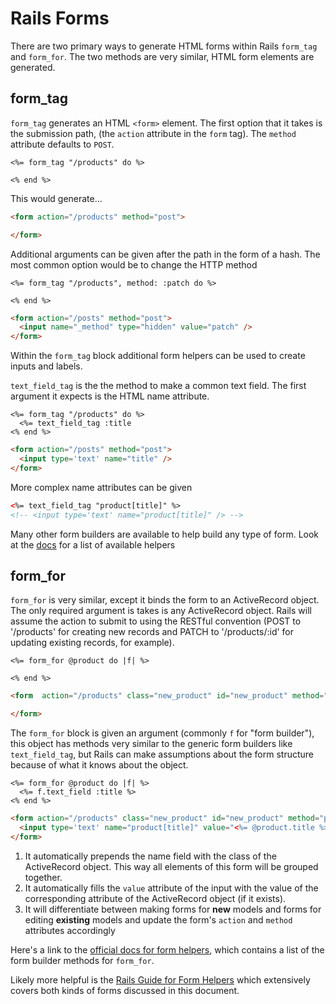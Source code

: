 # Rails Forms

There are two primary ways to generate HTML forms within Rails `form_tag` and `form_for`.
The two methods are very similar, HTML form elements are generated.

## form_tag
`form_tag` generates an HTML `<form>` element. The first option that it takes is the
submission path, (the `action` attribute in the `form` tag). The `method` attribute defaults to `POST`.

```erb
<%= form_tag "/products" do %>

<% end %>
```

This would generate...
```html
<form action="/products" method="post">

</form>
```

Additional arguments can be given after the path in the form of a hash. The most common option
would be to change the HTTP method

```erb
<%= form_tag "/products", method: :patch do %>

<% end %>
```

```html
<form action="/posts" method="post">
  <input name="_method" type="hidden" value="patch" />
</form>
```

Within the `form_tag` block additional form helpers can be used to create inputs and labels.

`text_field_tag` is the the method to make a common text field. The first argument
it expects is the HTML name attribute.
```
<%= form_tag "/products" do %>
  <%= text_field_tag :title
<% end %>
```
```html
<form action="/posts" method="post">
  <input type='text' name="title" />
</form>
```

More complex name attributes can be given

```html
<%= text_field_tag "product[title]" %>
<!-- <input type='text' name="product[title]" /> -->
```

Many other form builders are available to help build any type of form. Look at the
[docs](http://api.rubyonrails.org/classes/ActionView/Helpers/FormTagHelper.html) for a list of available helpers

## form_for
`form_for` is very similar, except it binds the form to an ActiveRecord object.
The only required argument is takes is any ActiveRecord object. Rails will assume
the action to submit to using the RESTful convention (POST to '/products' for creating new records and PATCH to '/products/:id' for updating existing records, for example).

```erb
<%= form_for @product do |f| %>

<% end %>
```

```html
<form  action="/products" class="new_product" id="new_product" method="post">

</form>
```

The `form_for` block is given an argument (commonly `f` for "form builder"),
this object has methods very similar to the generic form builders like `text_field_tag`, but Rails can make assumptions about the form structure because of what it knows about the object.

```erb
<%= form_for @product do |f| %>
  <%= f.text_field :title %>
<% end %>
```

```html
<form action="/products" class="new_product" id="new_product" method="post">
  <input type='text' name="product[title]" value="<%= @product.title %>" />
</form>
```

1. It automatically prepends the name field with the class of the ActiveRecord object. This way all elements of this form will be grouped together.
1. It automatically fills the `value` attribute of the input with the value of the corresponding attribute of the ActiveRecord object (if it exists).
1. It will differentiate between making forms for __new__ models and forms for editing __existing__ models and update the form's `action` and `method` attributes accordingly


Here's a link to the [official docs for form helpers](http://api.rubyonrails.org/classes/ActionView/Helpers/FormHelper.html), which contains a list of the form builder methods for `form_for`.

Likely more helpful is the [Rails Guide for Form Helpers](http://guides.rubyonrails.org/form_helpers.html) which extensively covers both kinds of forms discussed in this document.
